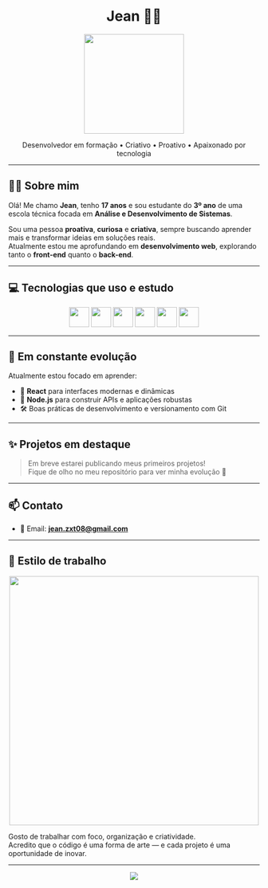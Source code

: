 <h1 align="center">Jean 👨‍💻</h1>
<p align="center">
  <img src="https://media.giphy.com/media/du3J3cXyzhj75IOgvA/giphy.gif" width="200" />
</p>

<p align="center">
  Desenvolvedor em formação • Criativo • Proativo • Apaixonado por tecnologia
</p>

---

## 🧑‍🎓 Sobre mim

Olá! Me chamo **Jean**, tenho **17 anos** e sou estudante do **3º ano** de uma escola técnica focada em **Análise e Desenvolvimento de Sistemas**.

Sou uma pessoa **proativa**, **curiosa** e **criativa**, sempre buscando aprender mais e transformar ideias em soluções reais.  
Atualmente estou me aprofundando em **desenvolvimento web**, explorando tanto o **front-end** quanto o **back-end**.

---

## 💻 Tecnologias que uso e estudo

<p align="center">
  <img src="https://cdn.jsdelivr.net/gh/devicons/devicon/icons/html5/html5-original.svg" width="40" />
  <img src="https://cdn.jsdelivr.net/gh/devicons/devicon/icons/css3/css3-original.svg" width="40" />
  <img src="https://cdn.jsdelivr.net/gh/devicons/devicon/icons/javascript/javascript-original.svg" width="40" />
  <img src="https://cdn.jsdelivr.net/gh/devicons/devicon/icons/python/python-original.svg" width="40" />
  <img src="https://cdn.jsdelivr.net/gh/devicons/devicon/icons/react/react-original.svg" width="40" />
  <img src="https://cdn.jsdelivr.net/gh/devicons/devicon/icons/nodejs/nodejs-original.svg" width="40" />
</p>

---

## 🌱 Em constante evolução

Atualmente estou focado em aprender:

- 📘 **React** para interfaces modernas e dinâmicas
- 🧠 **Node.js** para construir APIs e aplicações robustas
- 🛠️ Boas práticas de desenvolvimento e versionamento com Git

---

## ✨ Projetos em destaque

> Em breve estarei publicando meus primeiros projetos!  
> Fique de olho no meu repositório para ver minha evolução 🚀

---

## 📫 Contato

- 📧 Email: **jean.zxt08@gmail.com**

---

## 🎨 Estilo de trabalho

<p align="center">
  <img src="https://media.giphy.com/media/qgQUggAC3Pfv687qPC/giphy.gif" width="500" />
</p>

Gosto de trabalhar com foco, organização e criatividade.  
Acredito que o código é uma forma de arte — e cada projeto é uma oportunidade de inovar.

---

<p align="center">
  <img src="https://github-readme-stats.vercel.app/api?username=jean-dev&show_icons=true&theme=tokyonight" />
</p>
